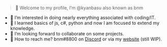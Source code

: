 > 👋 Welcome to my profile, I’m @kyanbasu also known as bnm

- 👀 I’m interested in doing nearly everything associated with coding/IT.
- 🌱 I learned basics of js, c#, python and now I am focused to extend my knowledge.
- 🎈 I’m looking forward to collaborate on some projects.
- 📧 How to reach me? bnm#8800 on [Discord](https://discord.com/) or via my [website](https://bnm.uk.to/about) (still WIP).

<!---
these are comments
⭐⭐⭐  kyanbasu/kyanbasu is a special repository: its README.md will appear on your profile! 
--->
